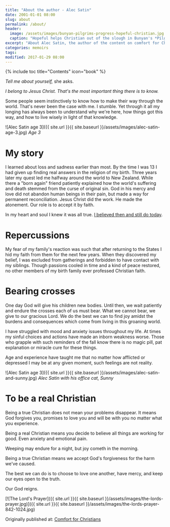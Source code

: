 ```yaml
---
title: "About the author - Alec Satin"
date: 2001-01-01 08:00
slug: about
permalink: /about/
header:
  image: /assets/images/bunyan-pilgrims-progress-hopeful-christian.jpg
  caption: "Hopeful helps Christian out of the slough in Bunyan's *Pilgrim's Progress*."
excerpt: "About Alec Satin, the author of the content on comfort for Christians"
categories: memoirs
tags:
modified: 2017-01-29 08:00
---
```

{% include toc title="Contents" icon="book" %}

*Tell me about yourself,* she asks.

*I belong to Jesus Christ.  That's the most important thing there is to know.*

Some people seem instinctively to know how to make their way through the world.  That's never been the case with me. I stumble.  Yet through it all my longing has always been to understand why we're here, how things got this way, and how to live wisely in light of that knowledge.

![Alec Satin age 3]({{ site.url }}{{ site.baseurl }}/assets/images/alec-satin-age-3.jpg)
*Age 3*

# My story

I learned about loss and sadness earlier than most.  By the time I was 13 I had given up finding real answers in the religion of my birth.  Three years later my quest led me halfway around the world to New Zealand.  While there a "born again" friend patiently explained how the world's suffering and death stemmed from the curse of original sin.  God in his mercy and love did not abandon human beings in their pain, but made a way for permanent reconciliation.  Jesus Christ did the work.  He made the atonement.  Our role is to accept it by faith.

In my heart and soul I knew it was all true. [I believed then and still do today](/beliefs/).

# Repercussions

My fear of my family's reaction was such that after returning to the States I hid my faith from them for the next few years.  When they discovered my belief, I was excluded from gatherings and forbidden to have contact with my siblings.  Though passions cooled in time and a kind of peace restored, no other members of my birth family ever professed Christian faith.

# Bearing crosses

One day God will give his children new bodies.  Until then, we wait patiently and endure the crosses each of us must bear.  What we cannot bear, we give to our gracious Lord. We do the best we can to find joy amidst the burdens and consequences which come from living in this groaning world.

I have struggled with mood and anxiety issues throughout my life.  At times my sinful choices and actions have made an inborn weakness worse.  Those who grapple with such reminders of the fall know there is no magic pill, pat explanation or miracle cure for these things.

Age and experience have taught me that no matter how afflicted or depressed I may be at any given moment, such feelings are not reality.

![Alec Satin age 3]({{ site.url }}{{ site.baseurl }}/assets/images/alec-satin-and-sunny.jpg)
*Alec Satin with his office cat, Sunny*

# To be a real Christian

Being a true Christian does not mean your problems disappear.  It means God forgives you, promises to love you and will be with you no matter what you experience.

Being a real Christian means you decide to believe all things are working for good.  Even anxiety and emotional pain.

Weeping may endure for a night, but joy cometh in the morning.

Being a true Christian means we accept God's forgiveness for the harm we've caused.

The best we can do is to choose to love one another, have mercy, and keep our eyes open to the truth.

Our God reigns.

[![The Lord's Prayer]({{ site.url }}{{ site.baseurl }}/assets/images/the-lords-prayer.jpg)]({{ site.url }}{{ site.baseurl }}/assets/images/the-lords-prayer-842-1024.jpg)

<div>Originally published at: <a href='http://www.alecsatin.com/'>Comfort for Christians</a></div>

